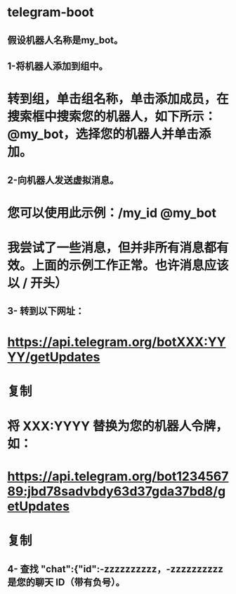 # telegram-boot
## 假设机器人名称是my_bot。

## 1-将机器人添加到组中。
# 转到组，单击组名称，单击添加成员，在搜索框中搜索您的机器人，如下所示：@my_bot，选择您的机器人并单击添加。

## 2-向机器人发送虚拟消息。

# 您可以使用此示例：/my_id @my_bot

# 我尝试了一些消息，但并非所有消息都有效。上面的示例工作正常。也许消息应该以 / 开头）

## 3- 转到以下网址： 

# https://api.telegram.org/botXXX:YYYY/getUpdates
# 复制
# 将 XXX:YYYY 替换为您的机器人令牌，如：

# https://api.telegram.org/bot123456789:jbd78sadvbdy63d37gda37bd8/getUpdates
# 复制
## 4- 查找 "chat":{"id":-zzzzzzzzzz，-zzzzzzzzzz 是您的聊天 ID（带有负号）。